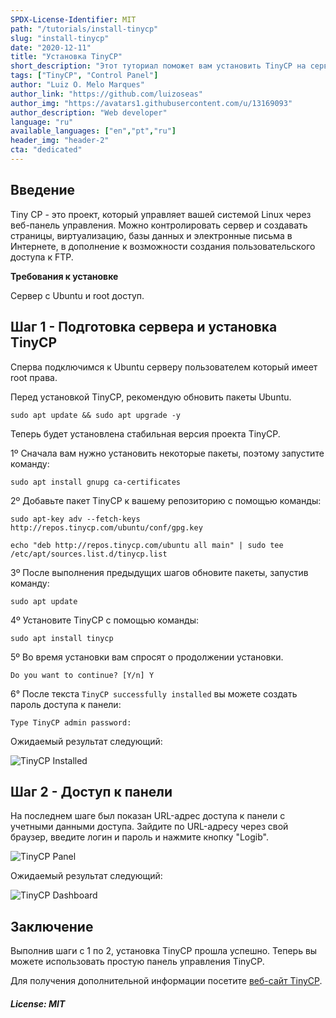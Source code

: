 ```yaml
---
SPDX-License-Identifier: MIT
path: "/tutorials/install-tinycp"
slug: "install-tinycp"
date: "2020-12-11"
title: "Установка TinyCP"
short_description: "Этот туториал поможет вам установить TinyCP на сервер с Ubuntu."
tags: ["TinyCP", "Control Panel"]
author: "Luiz O. Melo Marques"
author_link: "https://github.com/luizoseas"
author_img: "https://avatars1.githubusercontent.com/u/13169093"
author_description: "Web developer"
language: "ru"
available_languages: ["en","pt","ru"]
header_img: "header-2"
cta: "dedicated"
---
```


## Введение

Tiny CP - это проект, который управляет вашей системой Linux через веб-панель управления. Можно контролировать сервер и создавать страницы, виртуализацию, базы данных и электронные письма в Интернете, в дополнение к возможности создания пользовательского доступа к FTP.

**Требования к установке**

Сервер с Ubuntu и root доступ.

## Шаг 1 - Подготовка сервера и установка TinyCP

Сперва подключимся к Ubuntu серверу пользователем который имеет root права.

Перед установкой TinyCP, рекомендую обновить пакеты Ubuntu.

```Shell
sudo apt update && sudo apt upgrade -y
```
Теперь будет установлена стабильная версия проекта TinyCP.

1º Сначала вам нужно установить некоторые пакеты, поэтому запустите команду:

```Shell
sudo apt install gnupg ca-certificates
```

2º Добавьте пакет TinyCP к вашему репозиторию с помощью команды:

```Shell
sudo apt-key adv --fetch-keys http://repos.tinycp.com/ubuntu/conf/gpg.key
```

```Shell
echo "deb http://repos.tinycp.com/ubuntu all main" | sudo tee /etc/apt/sources.list.d/tinycp.list
```

3º После выполнения предыдущих шагов обновите пакеты, запустив команду:

```Shell
sudo apt update
```
4º Установите TinyCP с помощью команды:

```Shell
sudo apt install tinycp
```
5º Во время установки вам спросят о продолжении установки.

```Shell
Do you want to continue? [Y/n] Y
```
6° После текста ```TinyCP successfully installed``` вы можете создать пароль доступа к панели: 

```Shell
Type TinyCP admin password:
```

Ожидаемый результат следующий:

![TinyCP Installed](images/tinycp_installed.png)

## Шаг 2 - Доступ к панели

На последнем шаге был показан URL-адрес доступа к панели с учетными данными доступа. Зайдите по URL-адресу через свой браузер, введите логин и пароль и нажмите кнопку "Logib".

![TinyCP Panel](images/tinycp_panel.png)

Ожидаемый результат следующий:

![TinyCP Dashboard](images/tinycp_dashboard.png)

## Заключение

Выполнив шаги с 1 по 2, установка TinyCP прошла успешно. Теперь вы можете использовать простую панель управления TinyCP.

Для получения дополнительной информации посетите [веб-сайт TinyCP](https://tinycp.com).

##### License: MIT

<!--

Contributor's Certificate of Origin

By making a contribution to this project, I certify that:

(a) The contribution was created in whole or in part by me and I have
    the right to submit it under the license indicated in the file; or

(b) The contribution is based upon previous work that, to the best of my
    knowledge, is covered under an appropriate license and I have the
    right under that license to submit that work with modifications,
    whether created in whole or in part by me, under the same license
    (unless I am permitted to submit under a different license), as
    indicated in the file; or

(c) The contribution was provided directly to me by some other person
    who certified (a), (b) or (c) and I have not modified it.

(d) I understand and agree that this project and the contribution are
    public and that a record of the contribution (including all personal
    information I submit with it, including my sign-off) is maintained
    indefinitely and may be redistributed consistent with this project
    or the license(s) involved.

Signed-off-by: [Luiz O. Melo Marques luizoseasmm@gmail.com]

-->
